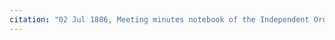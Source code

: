 ```yaml
---
citation: "02 Jul 1886, Meeting minutes notebook of the Independent Order of Good Templars, High Bridge Lodge No. 296, Tompkins County History Center, Ithaca NY."
---
```



